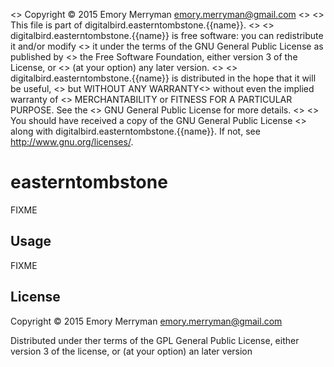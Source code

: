 <>    Copyright © 2015 Emory Merryman <emory.merryman@gmail.com>
<>
<>    This file is part of digitalbird.easterntombstone.{{name}}.
<>
<>    digitalbird.easterntombstone.{{name}} is free software: you can redistribute it and/or modify
<>    it under the terms of the GNU General Public License as published by
<>    the Free Software Foundation, either version 3 of the License, or
<>    (at your option) any later version.
<>
<>    digitalbird.easterntombstone.{{name}} is distributed in the hope that it will be useful,
<>    but WITHOUT ANY WARRANTY<> without even the implied warranty of
<>    MERCHANTABILITY or FITNESS FOR A PARTICULAR PURPOSE.  See the
<>    GNU General Public License for more details.
<>
<>    You should have received a copy of the GNU General Public License
<>    along with digitalbird.easterntombstone.{{name}}.  If not, see <http://www.gnu.org/licenses/>.
# easterntombstone

FIXME

## Usage

FIXME

## License

Copyright © 2015 Emory Merryman <emory.merryman@gmail.com>

Distributed under ther terms of the GPL General Public License, either version 3 of the license, or (at your option) an later version
